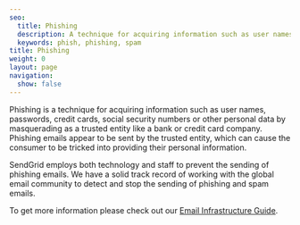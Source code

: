 ```yaml
---
seo:
  title: Phishing
  description: A technique for acquiring information such as user names, passwords, credit cards, social security numbers and other personal data by masquerading as a trusted business.
  keywords: phish, phishing, spam
title: Phishing
weight: 0
layout: page
navigation:
  show: false
---
```


Phishing is a technique for acquiring information such as user names, passwords, credit cards, social security numbers or other personal data by masquerading as a trusted entity like a bank or credit card company. Phishing emails appear to be sent by the trusted entity, which can cause the consumer to be tricked into providing their personal information.

SendGrid employs both technology and staff to prevent the sending of phishing emails. We have a solid track record of working with the global email community to detect and stop the sending of phishing and spam emails.

To get more information please check out our [Email Infrastructure Guide](https://go.sendgrid.com/SendGrid-Infrastructure-Guide.html??mc=Direct&mcd=https://sendgrid.com/docs/index.html).
